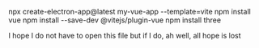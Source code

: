 npx create-electron-app@latest my-vue-app --template=vite
npm install vue
npm install --save-dev @vitejs/plugin-vue
npm install three

I hope I do not have to open this file but if I do, ah well, all hope is lost